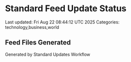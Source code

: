 # Standard Feed Update Status
Last updated: Fri Aug 22 08:44:12 UTC 2025
Categories: technology,business,world

## Feed Files Generated

Generated by Standard Updates Workflow
